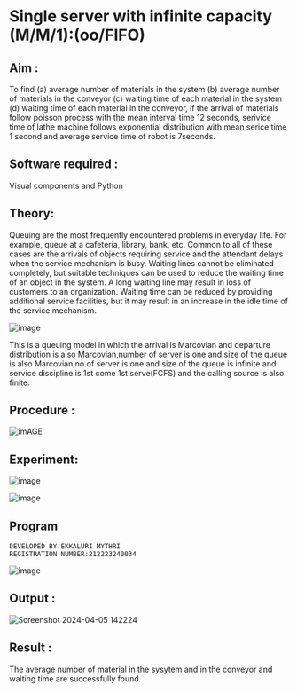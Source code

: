 # Single server with infinite capacity (M/M/1):(oo/FIFO)
## Aim :
To find (a) average number of materials in the system (b) average number of materials in the conveyor (c) waiting time of each material in the system (d) waiting time of each material in the conveyor, if the arrival  of materials follow poisson process with the mean interval time 12 seconds, serivice time of lathe machine follows exponential distribution with mean serice time 1 second and average service time of robot is 7seconds.

## Software required :
Visual components and Python

## Theory:
Queuing are the most frequently encountered problems in everyday life. For example, queue at a cafeteria, library, bank, etc. Common to all of these cases are the arrivals of objects requiring service and the attendant delays when the service mechanism is busy. Waiting lines cannot be eliminated completely, but suitable techniques can be used to reduce the waiting time of an object in the system. A long waiting line may result in loss of customers to an organization. Waiting time can be reduced by providing additional service facilities, but it may result in an increase in the idle time of the service mechanism.

![image](1.png)

This is a queuing model in which the arrival is Marcovian and departure distribution is also Marcovian,number of server is one and size of the queue is also Marcovian,no.of server is one and size of the queue is infinite and service discipline is 1st come 1st serve(FCFS) and the calling source is also finite.

## Procedure :

![imAGE](2.png)



## Experiment:
![image](https://github.com/dhivyadharshini2006/Single-server-infinite-capacity---Markov-Model/assets/144979490/fca84e6a-4456-4630-ade8-582ff049b71d)

![image](https://github.com/dhivyadharshini2006/Single-server-infinite-capacity---Markov-Model/assets/144979490/20f38920-86f6-4b45-b4f8-44065d1782ec)

 
## Program
```
DEVELOPED BY:EKKALURI MYTHRI
REGISTRATION NUMBER:212223240034
```
![image](https://github.com/ramjan1729/Single-server-infinite-capacity---Markov-Model/assets/103921593/5f1fd58d-5929-4c51-89ea-4cef009e5bad)

## Output :
![Screenshot 2024-04-05 142224](https://github.com/dhivyadharshini2006/Single-server-infinite-capacity---Markov-Model/assets/144979490/d093bf8f-342b-48ec-a22f-ed3a1d0cd6cd)

## Result :

The average number of material in the sysytem and in the conveyor and waiting time are successfully found.


